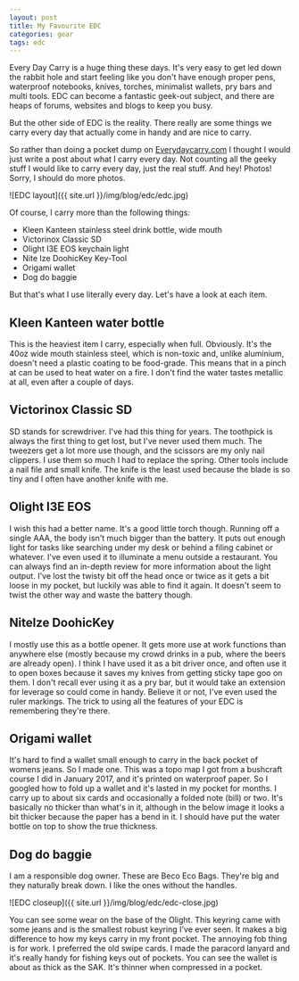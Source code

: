 ```yaml
---
layout: post
title: My Favourite EDC
categories: gear
tags: edc
---
```

Every Day Carry is a huge thing these days. It's very easy to get led down the rabbit hole and start feeling like you don't have enough proper pens, waterproof notebooks, knives, torches, minimalist wallets, pry bars and multi tools. EDC can become a fantastic geek-out subject, and there are heaps of forums, websites and blogs to keep you busy.

But the other side of EDC is the reality. There really are some things we carry every day that actually come in handy and are nice to carry.

So rather than doing a pocket dump on [Everydaycarry.com](https://everydaycarry.com) I thought I would just write a post about what I carry every day. Not counting all the geeky stuff I would like to carry every day, just the real stuff. And hey! Photos! Sorry, I should do more photos.

![EDC layout]({{ site.url }}/img/blog/edc/edc.jpg)

Of course, I carry more than the following things:

- Kleen Kanteen stainless steel drink bottle, wide mouth
- Victorinox Classic SD
- Olight I3E EOS keychain light
- Nite Ize DoohicKey Key-Tool
- Origami wallet
- Dog do baggie

But that's what I use literally every day. Let's have a look at each item.

## Kleen Kanteen water bottle
This is the heaviest item I carry, especially when full. Obviously. It's the 40oz wide mouth stainless steel, which is non-toxic and, unlike aluminium, doesn't need a plastic coating to be food-grade. This means that in a pinch at can be used to heat water on a fire. I don't find the water tastes metallic at all, even after a couple of days.

## Victorinox Classic SD
SD stands for screwdriver. I've had this thing for years. The toothpick is always the first thing to get lost, but I've never used them much. The tweezers get a lot more use though, and the scissors are my only nail clippers. I use them so much I had to replace the spring. Other tools include a nail file and small knife. The knife is the least used because the blade is so tiny and I often have another knife with me.

## Olight I3E EOS
I wish this had a better name. It's a good little torch though. Running off a single AAA, the body isn't much bigger than the battery. It puts out enough light for tasks like searching under my desk or behind a filing cabinet or whatever. I've even used it to illuminate a menu outside a restaurant. You can always find an in-depth review for more information about the light output. I've lost the twisty bit off the head once or twice as it gets a bit loose in my pocket, but luckily was able to find it again. It doesn't seem to twist the other way and waste the battery though.

## NiteIze DoohicKey
I mostly use this as a bottle opener. It gets more use at work functions than anywhere else (mostly because my crowd drinks in a pub, where the beers are already open). I think I have used it as a bit driver once, and often use it to open boxes because it saves my knives from getting sticky tape goo on them. I don't recall ever using it as a pry bar, but it would take an extension for leverage so could come in handy. Believe it or not, I've even used the ruler markings. The trick to using all the features of your EDC is remembering they're there.

## Origami wallet
It's hard to find a wallet small enough to carry in the back pocket of womens jeans. So I made one. This was a topo map I got from a bushcraft course I did in January 2017, and it's printed on waterproof paper. So I googled how to fold up a wallet and it's lasted in my pocket for months. I carry up to about six cards and occasionally a folded note (bill) or two. It's basically no thicker than what's in it, although in the below image it looks a bit thicker because the paper has a bend in it. I should have put the water bottle on top to show the true thickness.

## Dog do baggie
I am a responsible dog owner. These are Beco Eco Bags. They're big and they naturally break down. I like the ones without the handles.

![EDC closeup]({{ site.url }}/img/blog/edc/edc-close.jpg)

You can see some wear on the base of the Olight. This keyring came with some jeans and is the smallest robust keyring I've ever seen. It makes a big difference to how my keys carry in my front pocket. The annoying fob thing is for work. I preferred the old swipe cards. I made the paracord lanyard and it's really handy for fishing keys out of pockets. You can see the wallet is about as thick as the SAK. It's thinner when compressed in a pocket.